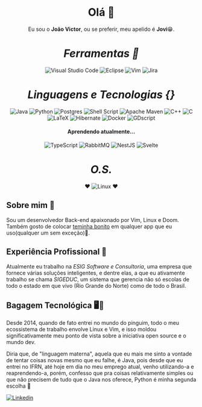 <div align="center">

# Olá 👋

Eu sou o **João Victor**, ou se preferir, meu apelido é **Jovi**😁.
 
</div>

<div align="center">

# *Ferramentas 🔧*
 
![Visual Studio Code](https://img.shields.io/badge/Visual%20Studio%20Code-0078d7.svg?style=flat-square&logo=visual-studio-code&logoColor=white)
![Eclipse](https://img.shields.io/badge/Eclipse-FE7A16.svg?style=flat-square&logo=Eclipse&logoColor=white) 
![Vim](https://img.shields.io/badge/VIM-%2311AB00.svg?style=flat-square&logo=vim&logoColor=white)
![Jira](https://img.shields.io/badge/jira-%230A0FFF.svg?style=flat-square&logo=jira&logoColor=white)

# *Linguagens e Tecnologias {}*

![Java](https://img.shields.io/badge/java-%23ED8B00.svg?style=flat-square&logo=java&logoColor=white)
![Python](https://img.shields.io/badge/python-3670A0?style=flat-square&logo=python&logoColor=ffdd54)
![Postgres](https://img.shields.io/badge/postgres-%23316192.svg?style=flat-square&logo=postgresql&logoColor=white)
![Shell Script](https://img.shields.io/badge/shell_script-%23121011.svg?style=flat-square&logo=gnu-bash&logoColor=white)
![Apache Maven](https://img.shields.io/badge/Apache%20Maven-C71A36?style=flat-square&logo=Apache%20Maven&logoColor=white)
![C++](https://img.shields.io/badge/C%2B%2B-00599C?style=flat-square&logo=c%2B%2B&logoColor=white)
![C](https://img.shields.io/badge/C-00599C?style=flat-square&logo=c&logoColor=white)
![LaTeX](https://img.shields.io/badge/LaTeX-47A141?style=flat-square&logo=LaTeX&logoColor=white)
![Hibernate](https://img.shields.io/badge/Hibernate-59666C?style=flat-square&logo=Hibernate&logoColor=white)
![Docker](https://img.shields.io/badge/Docker-2CA5E0?style=flat-square&logo=docker&logoColor=white)
![GDscript](https://img.shields.io/badge/Godot-478CBF?style=flat-square&logo=GodotEngine&logoColor=white)


#### Aprendendo atualmente...
![TypeScript](https://img.shields.io/badge/typescript-%23007ACC.svg?style=flat-square&logo=typescript&logoColor=white)
![RabbitMQ](https://img.shields.io/badge/rabbitmq-%23FF6600.svg?&style=flat-square&logo=rabbitmq&logoColor=white)
![NestJS](https://img.shields.io/badge/nestjs-E0234E?style=flat-square&logo=nestjs&logoColor=white)
![Svelte](https://img.shields.io/badge/Svelte-4A4A55?style=flat-square&logo=svelte&logoColor=FF3E00)
 

# *O.S.*
 ❤️ ![Linux](https://img.shields.io/badge/Linux-FCC624?style=flat-square&logo=linux&logoColor=black) ❤️
 </div>
 


## Sobre mim 🤔
Sou um desenvolvedor Back-end apaixonado por Vim, Linux e Doom. Também gosto de colocar [teminha bonito](https://draculatheme.com/) em qualquer app que eu uso(qualquer um sem exceção)🤭.

## Experiência Profissional 💼 
Atualmente eu trabalho na *ESIG Software e Consultoria*, uma empresa que fornece várias soluções inteligentes, e dentre elas, a que eu ativamente trabalho se chama *SIGEDUC*, um sistema que gerencia não só escolas de todo o estado em que vivo (Rio Grande do Norte) como de todo o Brasil.

## Bagagem Tecnológica 🖥️🐧
Desde 2014, quando de fato entrei no mundo do pinguim, todo o meu ecossistema de trabalho envolve Linux e Vim, e isso moldou significativamente meu ponto de vista sobre a iniciativa open source e o mundo dev.

Diria que, de "linguagem materna", aquela que eu mais me sinto a vontade de tentar coisas novas mesmo que eu falhe, é Java, pois desde que eu entrei no IFRN, até hoje em dia no meu emprego atual, venho utilizando-a e reaprendendo-a, porém, confesso que pra coisas relativamente simples ou que não precisem de tudo que o Java nos oferece, Python é minha segunda escolha 🐍 

[![Linkedin](https://img.shields.io/badge/LinkedIn-0077B5?style=for-the-badge&logo=linkedin&logoColor=white)](https://www.linkedin.com/in/jovi-j/)
